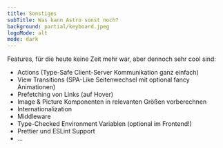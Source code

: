 ```yaml
---
title: Sonstiges
subTitle: Was kann Astro sonst noch?
background: partial/keyboard.jpeg
logoMode: alt
mode: dark
---
```


Features, für die heute keine Zeit mehr war, aber dennoch sehr cool sind:

- Actions (Type-Safe Client-Server Kommunikation ganz einfach)
- View Transitions (SPA-Like Seitenwechsel mit optional fancy Animationen)
- Prefetching von Links (auf Hover)
- Image & Picture Komponenten in relevanten Größen vorberechnen
- Internationalization
- Middleware
- Type-Checked Environment Variablen (optional im Frontend!)
- Prettier und ESLint Support
- ...
